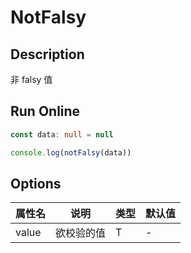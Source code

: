 # NotFalsy

## Description
非 falsy 值

## Run Online

<RunCode :language="ts" :dependency="`
function notFalsy<T>(value: T): value is NonNullable<T> {
  return Boolean(value)
}`">

```ts
const data: null = null

console.log(notFalsy(data))
```

</RunCode>

## Options

<div class="utils-table">

| 属性名 | 说明 | 类型 | 默认值 |
| --- | --- | --- | --- |
| value | 欲校验的值 | T | - |

</div>
